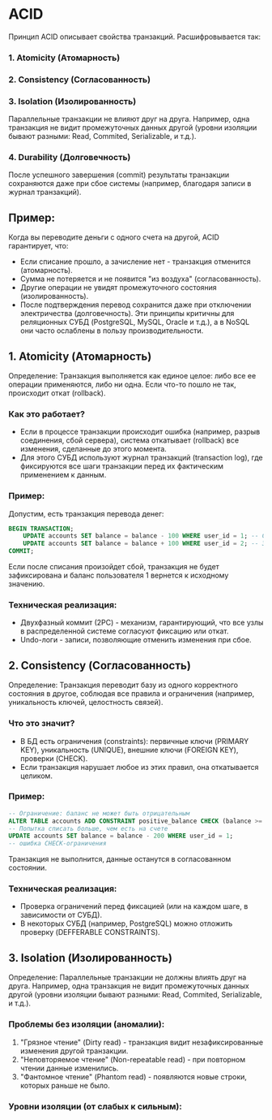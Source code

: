 # ACID
Принцип ACID описывает свойства транзакций. Расшифровывается так:
### 1. Atomicity (Атомарность)

### 2. Consistency (Согласованность)

### 3. Isolation (Изолированность)
Параллельные транзакции не влияют друг на друга. Например, одна транзакция не видит промежуточных данных другой (уровни изоляции бывают разными: Read, Commited, Serializable, и т.д.).
### 4. Durability (Долговечность)
После успешного завершения (commit) результаты транзакции сохраняются даже при сбое системы (например, благодаря записи в журнал транзакций).
## Пример:
Когда вы переводите деньги с одного счета на другой, ACID гарантирует, что:
- Если списание прошло, а зачисление нет - транзакция отменится (атомарность).
- Сумма не потеряется и не появится "из воздуха" (согласованность).
- Другие операции не увидят промежуточного состояния (изолированность).
- После подтверждения перевод сохранится даже при отключении электричества (долговечность).
Эти принципы критичны для реляционных СУБД (PostgreSQL, MySQL, Oracle и т.д.), а в NoSQL они часто ослаблены в пользу производительности.
## 1. Atomicity (Атомарность)
Определение: Транзакция выполняется как единое целое: либо все ее операции применяются, либо ни одна. Если что-то пошло не так, происходит откат (rollback).
### Как это работает?
- Если в процессе транзакции происходит ошибка (например, разрыв соединения, сбой сервера), система откатывает (rollback) все изменения, сделанные до этого момента.
- Для этого СУБД используют журнал транзакций (transaction log), где фиксируются все шаги транзакции перед их фактическим применением к данным.
### Пример:
Допустим, есть транзакция перевода денег:
```sql
BEGIN TRANSACTION;
	UPDATE accounts SET balance = balance - 100 WHERE user_id = 1; -- Списание
	UPDATE accounts SET balance = balance + 100 WHERE user_id = 2; -- Зачисление
COMMIT;
```
Если после списания произойдет сбой, транзакция не будет зафиксирована и баланс пользователя 1 вернется к исходному значению.
### Техническая реализация:
- Двухфазный коммит (2PC) - механизм, гарантирующий, что все узлы в распределенной системе согласуют фиксацию или откат.
- Undo-логи - записи, позволяющие отменить изменения при сбое.
## 2. Consistency (Согласованность)
Определение: Транзакция переводит базу из одного корректного состояния в другое, соблюдая все правила и ограничения (например, уникальность ключей, целостность связей).
### Что это значит?
- В БД есть ограничения (constraints): первичные ключи (PRIMARY KEY), уникальность (UNIQUE), внешние ключи (FOREIGN KEY), проверки (CHECK).
- Если транзакция нарушает любое из этих правил, она откатывается целиком.
### Пример:
```sql
-- Ограничение: баланс не может быть отрицательным
ALTER TABLE accounts ADD CONSTRAINT positive_balance CHECK (balance >= 0);
-- Попытка списать больше, чем есть на счете
UPDATE accounts SET balance = balance - 200 WHERE user_id = 1;
-- ошибка CHECK-ограничения
```
Транзакция не выполнится, данные останутся в согласованном состоянии.
### Техническая реализация:
- Проверка ограничений перед фиксацией (или на каждом шаге, в зависимости от СУБД).
- В некоторых СУБД (например, PostgreSQL) можно отложить проверку (DEFFERABLE CONSTRAINTS).
## 3. Isolation (Изолированность)
Определение: Параллельные транзакции не должны влиять друг на друга. Например, одна транзакция не видит промежуточных данных другой (уровни изоляции бывают разными: Read, Commited, Serializable, и т.д.).
### Проблемы без изоляции (аномалии):
1. "Грязное чтение" (Dirty read) - транзакция видит незафиксированные изменения другой транзакции.
2. "Неповторяемое чтение" (Non-repeatable read) - при повторном чтении данные изменились.
3. "Фантомное чтение" (Phantom read) - появляются новые строки, которых раньше не было.
### Уровни изоляции (от слабых к сильным):


